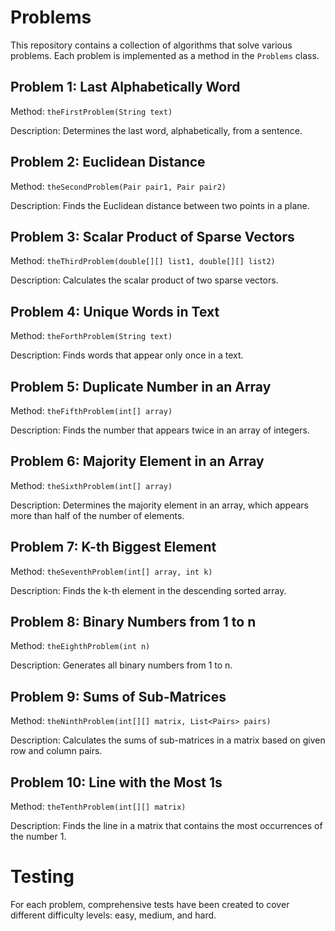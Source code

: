 # Problems

This repository contains a collection of algorithms that solve various problems. Each problem is implemented as a method in the `Problems` class.

## Problem 1: Last Alphabetically Word

Method: `theFirstProblem(String text)`

Description: Determines the last word, alphabetically, from a sentence.

## Problem 2: Euclidean Distance

Method: `theSecondProblem(Pair pair1, Pair pair2)`

Description: Finds the Euclidean distance between two points in a plane.

## Problem 3: Scalar Product of Sparse Vectors

Method: `theThirdProblem(double[][] list1, double[][] list2)`

Description: Calculates the scalar product of two sparse vectors.

## Problem 4: Unique Words in Text

Method: `theForthProblem(String text)`

Description: Finds words that appear only once in a text.

## Problem 5: Duplicate Number in an Array

Method: `theFifthProblem(int[] array)`

Description: Finds the number that appears twice in an array of integers.

## Problem 6: Majority Element in an Array

Method: `theSixthProblem(int[] array)`

Description: Determines the majority element in an array, which appears more than half of the number of elements.

## Problem 7: K-th Biggest Element

Method: `theSeventhProblem(int[] array, int k)`

Description: Finds the k-th element in the descending sorted array.

## Problem 8: Binary Numbers from 1 to n

Method: `theEighthProblem(int n)`

Description: Generates all binary numbers from 1 to n.

## Problem 9: Sums of Sub-Matrices

Method: `theNinthProblem(int[][] matrix, List<Pairs> pairs)`

Description: Calculates the sums of sub-matrices in a matrix based on given row and column pairs.

## Problem 10: Line with the Most 1s

Method: `theTenthProblem(int[][] matrix)`

Description: Finds the line in a matrix that contains the most occurrences of the number 1.

# Testing

For each problem, comprehensive tests have been created to cover different difficulty levels: easy, medium, and hard.
